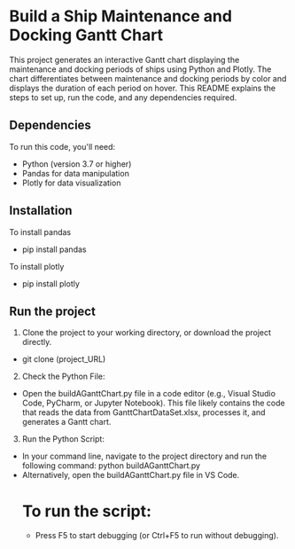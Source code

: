 # Build a Ship Maintenance and Docking Gantt Chart

This project generates an interactive Gantt chart displaying the maintenance and docking periods of ships using Python and Plotly. The chart differentiates between maintenance and docking periods by color and displays the duration of each period on hover. This README explains the steps to set up, run the code, and any dependencies required.

## Dependencies
To run this code, you'll need:
- Python (version 3.7 or higher)
- Pandas for data manipulation
- Plotly for data visualization

## Installation
To install pandas
- pip install pandas 

To install plotly
- pip install plotly

## Run the project
1. Clone the project to your working directory, or download the project directly. 
- git clone (project_URL)

2. Check the Python File:
- Open the buildAGanttChart.py file in a code editor (e.g., Visual Studio Code, PyCharm, or Jupyter Notebook). This file likely contains the code that reads the data from GanttChartDataSet.xlsx, processes it, and generates a Gantt chart.

3. Run the Python Script:
- In your command line, navigate to the project directory and run the following command: python buildAGanttChart.py
- Alternatively, open the buildAGanttChart.py file in VS Code.
    # To run the script:
  - Press F5 to start debugging (or Ctrl+F5 to run without debugging).






